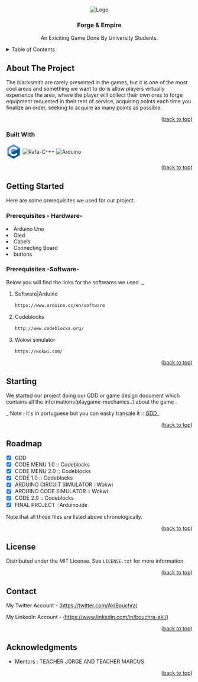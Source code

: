 <div id="top"></div>


<!-- PROJECT LOGO -->
<br />
<div align="center">
    <img src="images/Logo.jpeg" alt="Logo" width="80" height="80">

  <h3 align="center">Forge & Empire</h3>

  <p align="center">
    An Exiciting Game Done By University Students.
  </p>
</div>



<!-- TABLE OF CONTENTS -->
<details>
  <summary>Table of Contents</summary>
  <ol>
    <li>
      <a href="#about-the-project">About The Project</a>
      <ul>
        <li><a href="#built-with">Built With</a></li>
      </ul>
    </li>
    <li>
      <a href="#getting-started">Getting Started</a>
      <ul>
        <li><a href="#prerequisites">Prerequisites-Hardware</a></li>
        <li><a href="#installation">Prerequisites-Software</a></li>
      </ul>
    </li>
    <li><a href="#roadmap">Roadmap</a></li>
    <li><a href="#contact">Contact</a></li>
  </ol>
</details>



<!-- ABOUT THE PROJECT -->
## About The Project

The blacksmith are rarely presented in the games, but it is one of the most cool areas and something we want to do is allow players virtually experience the area, where the player will collect their own ores to forge equipment requested in their tent of service, acquiring points each time you finalize an order,
seeking to acquire as many points as possible.


<p align="right">(<a href="#top">back to top</a>)</p>



### Built With

<div style="display: inline_block">
<img align="center" alt="Rafa-C" height="40" width="40" src="https://raw.githubusercontent.com/devicons/devicon/master/icons/c/c-original.svg">
<img align="center" alt="Rafa-C-++" height="40" width="40" src="https://cdn-icons-png.flaticon.com/128/6132/6132222.png">
<img align="center" alt="Arduino" height="40" width="40" src="https://cdn-icons-png.flaticon.com/128/2288/2288026.png">
<div>

<p align="right">(<a href="#top">back to top</a>)</p>


<!-- GETTING STARTED -->
## Getting Started

Here are some prerequisites we used for our project.

### Prerequisites - Hardware-
<li>Arduino Uno</li>
<li>Oled</li>
<li>Cabels</li>
<li>Connecting Board</li>
<li>buttons</li>

### Prerequisites -Software-

Below you will find the links for the softwares we used ._

1. Software|Arduino
   ```sh
   https://www.arduino.cc/en/software
   ```
2. Codeblocks
   ```sh
   http://www.codeblocks.org/
   ```
3. Wokwi simulator 
   ```sh
   https://wokwi.com/
   ```

<p align="right">(<a href="#top">back to top</a>)</p>



<!-- USAGE EXAMPLES -->
## Starting

We started our project doing our GDD or game design document which contains all the informations(playgame-mechanics..) about the game .

_ Note : it's in portuguese but you can easliy transale it :: [GDD](https://1drv.ms/b/s!At5Da3o5krI4mXbSZAElWS__BKoV)_

<p align="right">(<a href="#top">back to top</a>)</p>



<!-- ROADMAP -->
## Roadmap

- [x] GDD
- [x] CODE MENU 1.0 :: Codeblocks
- [x] CODE MENU 2.0 :: Codeblocks
- [x] CODE 1.0 :: Codeblocks
- [x] ARDUINO CIRCUIT SIMULATOR ::Wokwi
- [x] ARDUINO CODE SIMULATOR :: Wokwi
- [x] CODE 2.0 :: Codeblocks
- [x] FINAL PROJECT ::Arduino.ide

Note that all those files are listed above chronologically.

<p align="right">(<a href="#top">back to top</a>)</p>


<!-- LICENSE -->
## License

Distributed under the MIT License. See `LICENSE.txt` for more information.

<p align="right">(<a href="#top">back to top</a>)</p>



<!-- CONTACT -->
## Contact

My Twitter Account - (https://twitter.com/AklBouchra) 

My LinkedIn Account - (https://www.linkedin.com/in/bouchra-akl/) 



<p align="right">(<a href="#top">back to top</a>)</p>



<!-- ACKNOWLEDGMENTS -->
## Acknowledgments


* Mentors : TEACHER JORGE AND TEACHER MARCUS

<p align="right">(<a href="#top">back to top</a>)</p>

